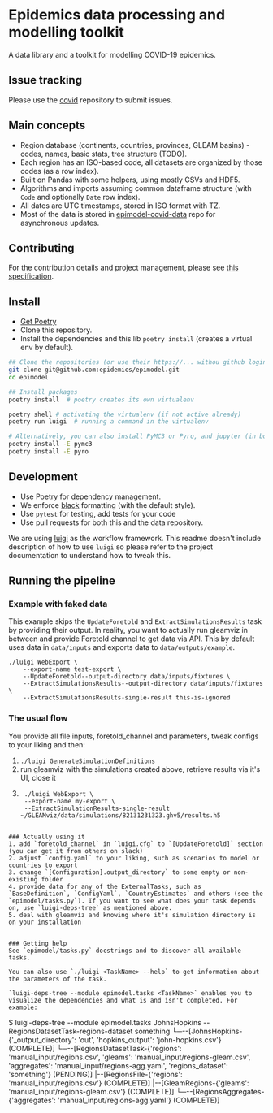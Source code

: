# Epidemics data processing and modelling toolkit

A data library and a toolkit for modelling COVID-19 epidemics.

## Issue tracking
Please use the [covid](https://github.com/epidemics/covid/issues/new/choose) repository to submit issues.

## Main concepts

* Region database (continents, countries, provinces, GLEAM basins) - codes, names, basic stats, tree structure (TODO).
* Each region has an ISO-based code, all datasets are organized by those codes (as a row index).
* Built on Pandas with some helpers, using mostly CSVs and HDF5.
* Algorithms and imports assuming common dataframe structure (with `Code` and optionally `Date` row index).
* All dates are UTC timestamps, stored in ISO format with TZ.
* Most of the data is stored in [epimodel-covid-data](https://github.com/epidemics/epimodel-covid-data) repo for asynchronous updates.


## Contributing

For the contribution details and project management, please see [this specification](https://www.notion.so/Development-project-management-476f3c53b0f24171a78146365072d82e).


## Install

* [Get Poetry](https://python-poetry.org/docs/#installation)
* Clone this repository.
* Install the dependencies and this lib `poetry install` (creates a virtual env by default).

```sh
## Clone the repositories (or use their https://... withou github login)
git clone git@github.com:epidemics/epimodel.git
cd epimodel

## Install packages
poetry install  # poetry creates its own virtualenv

poetry shell # activating the virtualenv (if not active already)
poetry run luigi  # running a command in the virtualenv

# Alternatively, you can also install PyMC3 or Pyro, and jupyter (in both cases):
poetry install -E pymc3
poetry install -E pyro
```


## Development

* Use Poetry for dependency management.
* We enforce [black](https://github.com/psf/black) formatting (with the default style).
* Use `pytest` for testing, add tests for your code
* Use pull requests for both this and the data repository.

We are using [luigi](https://luigi.readthedocs.io/en/stable/index.html) as the workflow framework. This
readme doesn't include description of how to use `luigi` so please refer to the project documentation
to understand how to tweak this.

## Running the pipeline
### Example with faked data
This example skips the `UpdateForetold` and `ExtractSimulationsResults` task by providing their output.
In reality, you want to actually run gleamviz in between and provide Foretold channel to get data via API.
This by default uses data in `data/inputs` and exports data to `data/outputs/example`.
```
./luigi WebExport \
    --export-name test-export \
    --UpdateForetold--output-directory data/inputs/fixtures \
    --ExtractSimulationsResults--output-directory data/inputs/fixtures \
    --ExtractSimulationsResults-single-result this-is-ignored
```

### The usual flow
You provide all file inputs, foretold_channel and parameters, tweak configs to your liking and then:

1. `./luigi GenerateSimulationDefinitions`
2. run gleamviz with the simulations created above, retrieve results via it's UI, close it
3. ```
    ./luigi WebExport \
    --export-name my-export \
    --ExtractSimulationResults-single-result ~/GLEAMviz/data/simulations/82131231323.ghv5/results.h5
  ```

### Actually using it
1. add `foretold_channel` in `luigi.cfg` to `[UpdateForetold]` section (you can get it from others on slack)
2. adjust `config.yaml` to your liking, such as scenarios to model or countries to export
3. change `[Configuration].output_directory` to some empty or non-existing folder
4. provide data for any of the ExternalTasks, such as `BaseDefinition`, `ConfigYaml`, `CountryEstimates` and others (see the `epimodel/tasks.py`). If you want to see what does your task depends on, use `luigi-deps-tree` as mentioned above.
5. deal with gleamviz and knowing where it's simulation directory is on your installation


### Getting help
See `epimodel/tasks.py` docstrings and to discover all available tasks.

You can also use `./luigi <TaskName> --help` to get information about the parameters of the task.

`luigi-deps-tree --module epimodel.tasks <TaskName>` enables you to visualize the dependencies and what is and isn't completed. For example:
```
$ luigi-deps-tree --module epimodel.tasks JohnsHopkins --RegionsDatasetTask-regions-dataset something
└─--[JohnsHopkins-{'_output_directory': 'out', 'hopkins_output': 'john-hopkins.csv'} (COMPLETE)]
   └─--[RegionsDatasetTask-{'regions': 'manual_input/regions.csv', 'gleams': 'manual_input/regions-gleam.csv', 'aggregates': 'manual_input/regions-agg.yaml', 'regions_dataset': 'something'} (PENDING)]
      |--[RegionsFile-{'regions': 'manual_input/regions.csv'} (COMPLETE)]
      |--[GleamRegions-{'gleams': 'manual_input/regions-gleam.csv'} (COMPLETE)]
      └─--[RegionsAggregates-{'aggregates': 'manual_input/regions-agg.yaml'} (COMPLETE)]
```